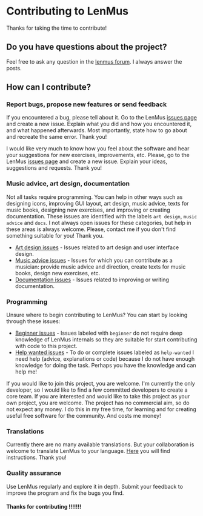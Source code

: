 # Contributing to LenMus

Thanks for taking the time to contribute!


## **Do you have questions about the project?**

Feel free to ask any question in the [lenmus forum](https://sourceforge.net/p/lenmus/discussion/). I always answer the posts.


## How can I contribute?

### Report bugs, propose new features or send feedback

If you encountered a bug, please tell about it. Go to the LenMus [issues page](https://github.com/lenmus/lenmus/issues) and create a new issue. Explain what you did and how you encountered it, and what happened afterwards. Most importantly, state how to go about and recreate the same error. Thank you!

I would like very much to know how you feel about the software and hear your suggestions for new exercises, improvements, etc. Please, go to the LenMus [issues page](https://github.com/lenmus/lenmus/issues) and create a new issue. Explain your ideas, suggestions and requests. Thank you!


### Music advice, art design, documentation

Not all tasks require programming. You can help in other ways such as designing icons, improving GUI layout, art design, music advice, texts for music books, designing new exercises, and improving or creating documentation. These issues are identified with the labels `art design`, `music advice` and `docs`. I not always open issues for these categories, but help in these areas is always welcome. Please, contact me if you don't find something suitable for you! Thank you.

* [Art design issues][art-design] - Issues related to art design and user interface design.
* [Music advice issues][music-advice] - Issues for which you can contribute as a musician: provide music advice and direction, create texts for music books, design new exercises, etc.
* [Documentation issues][docs] - Issues related to improving or writing documentation.



### Programming

Unsure where to begin contributing to LenMus? You can start by looking through these issues:

* [Beginner issues][beginner] - Issues labeled with `beginner` do not require deep knowledge of LenMus internals so they are suitable for start contributing with code to this project.
* [Help wanted issues][help-wanted] - To do or complete issues labeled as `help-wanted` I need help (advice, explanations or code) because I do not have enough knowledge for doing the task. Perhaps you have the knowledge and can help me!

If you would like to join this project, you are welcome. I'm currently the only developer, so I would like to find a few committed developers to create a core team. If you are interested and would like to take this project as your own project, you are welcome. The project has no commercial aim, so do not expect any money. I do this in my free time, for learning and for creating useful free software for the community. And costs me money!


### Translations

Currently there are no many available translations. But your collaboration is welcome to translate LenMus to your language. [Here](http://www.lenmus.org/en/phonascus/translation_instructions) you will find instructions. Thank you!


### Quality assurance

Use LenMus regularly and explore it in depth. Submit your feedback to improve the program and fix the bugs you find.



#### Thanks for contributing !!!!!!!


[beginner]:https://github.com/lenmus/lenmus/labels/beginner
[help-wanted]:https://github.com/lenmus/lenmus/labels/help%20wanted
[art-design]:https://github.com/lenmus/lenmus/labels/art%20design
[music-advice]:https://github.com/lenmus/lenmus/labels/music%20advice
[docs]:https://github.com/lenmus/lenmus/labels/docs


